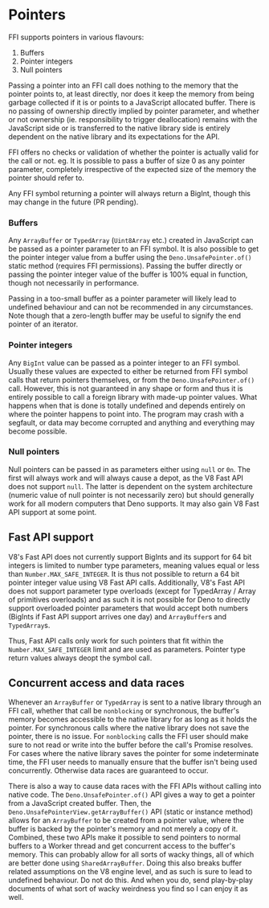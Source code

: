 # Pointers

FFI supports pointers in various flavours:

1. Buffers
2. Pointer integers
3. Null pointers

Passing a pointer into an FFI call does nothing to the memory that the pointer
points to, at least directly, nor does it keep the memory from being garbage
collected if it is or points to a JavaScript allocated buffer. There is no
passing of ownership directly implied by pointer parameter, and whether or not
ownership (ie. responsibility to trigger deallocation) remains with the
JavaScript side or is transferred to the native library side is entirely
dependent on the native library and its expectations for the API.

FFI offers no checks or validation of whether the pointer is actually valid for
the call or not. eg. It is possible to pass a buffer of size 0 as any pointer
parameter, completely irrespective of the expected size of the memory the
pointer should refer to.

Any FFI symbol returning a pointer will always return a BigInt, though this may
change in the future (PR pending).

### Buffers

Any `ArrayBuffer` or `TypedArray` (`Uint8Array` etc.) created in JavaScript can
be passed as a pointer parameter to an FFI symbol. It is also possible to get
the pointer integer value from a buffer using the `Deno.UnsafePointer.of()`
static method (requires FFI permissions). Passing the buffer directly or passing
the pointer integer value of the buffer is 100% equal in function, though not
necessarily in performance.

Passing in a too-small buffer as a pointer parameter will likely lead to
undefined behaviour and can not be recommended in any circumstances. Note though
that a zero-length buffer may be useful to signify the end pointer of an
iterator.

### Pointer integers

Any `BigInt` value can be passed as a pointer integer to an FFI symbol. Usually
these values are expected to either be returned from FFI symbol calls that
return pointers themselves, or from the `Deno.UnsafePointer.of()` call. However,
this is not guaranteed in any shape or form and thus it is entirely possible to
call a foreign library with made-up pointer values. What happens when that is
done is totally undefined and depends entirely on where the pointer happens to
point into. The program may crash with a segfault, or data may become corrupted
and anything and everything may become possible.

### Null pointers

Null pointers can be passed in as parameters either using `null` or `0n`. The
first will always work and will always cause a depot, as the V8 Fast API does
not support `null`. The latter is dependent on the system architecture (numeric
value of null pointer is not necessarily zero) but should generally work for all
modern computers that Deno supports. It may also gain V8 Fast API support at
some point.

## Fast API support

V8's Fast API does not currently support BigInts and its support for 64 bit
integers is limited to number type parameters, meaning values equal or less than
`Number.MAX_SAFE_INTEGER`. It is thus not possible to return a 64 bit pointer
integer value using V8 Fast API calls. Additionally, V8's Fast API does not
support parameter type overloads (except for TypedArray / Array of primitives
overloads) and as such it is not possible for Deno to directly support
overloaded pointer parameters that would accept both numbers (BigInts if Fast
API support arrives one day) and `ArrayBuffer`s and `TypedArray`s.

Thus, Fast API calls only work for such pointers that fit within the
`Number.MAX_SAFE_INTEGER` limit and are used as parameters. Pointer type return
values always deopt the symbol call.

## Concurrent access and data races

Whenever an `ArrayBuffer` or `TypedArray` is sent to a native library through an
FFI call, whether that call be `nonblocking` or synchronous, the buffer's memory
becomes accessible to the native library for as long as it holds the pointer.
For synchronous calls where the native library does not save the pointer, there
is no issue. For `nonblocking` calls the FFI user should make sure to not read
or write into the buffer before the call's Promise resolves. For cases where the
native library saves the pointer for some indeterminate time, the FFI user needs
to manually ensure that the buffer isn't being used concurrently. Otherwise data
races are guaranteed to occur.

There is also a way to cause data races with the FFI APIs without calling into
native code. The `Deno.UnsafePointer.of()` API gives a way to get a pointer from
a JavaScript created buffer. Then, the `Deno.UnsafePointerView.getArrayBuffer()`
API (static or instance method) allows for an `ArrayBuffer` to be created from a
pointer value, where the buffer is backed by the pointer's memory and not merely
a copy of it. Combined, these two APIs make it possible to send pointers to
normal buffers to a Worker thread and get concurrent access to the buffer's
memory. This can probably allow for all sorts of wacky things, all of which are
better done using `SharedArrayBuffer`. Doing this also breaks buffer related
assumptions on the V8 engine level, and as such is sure to lead to undefined
behaviour. Do not do this. And when you do, send play-by-play documents of what
sort of wacky weirdness you find so I can enjoy it as well.
